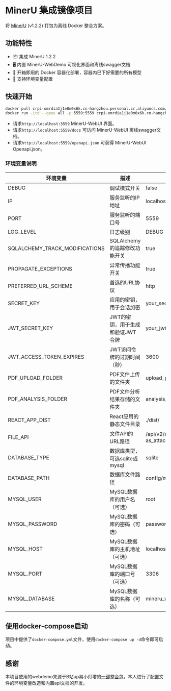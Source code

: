 # MinerU 集成镜像项目

将 [MinerU](https://github.com/opendatalab/MinerU) (v1.2.2) 打包为离线 Docker 整合方案。

## 功能特性

* 📦 集成 MinerU 1.2.2
* 🖥️ 内置 MinerU-WebDemo 可视化界面和离线swagger文档
* 🐳 开箱即用的 Docker 容器化部署，容器内已下好需要的所有模型
* 🔧 支持环境变量配置

## 快速开始

```bash
docker pull crpi-omrdia1j1e0m0x6k.cn-hangzhou.personal.cr.aliyuncs.com/chiayen/mineru-web:v1.2.2-fix
docker run -itd --gpus all -p 5559:5559 crpi-omrdia1j1e0m0x6k.cn-hangzhou.personal.cr.aliyuncs.com/chiayen/mineru-web:v1.2.2-fix
```

- 请求`http://localhost:5559` MinerU-WebUI 界面。
- 请求`http://localhost:5559/docs` 可访问 MinerU-WebUI 离线swagger文档。
- 请求`http://localhost:5559/openapi.json` 可获得 MinerU-WebUI Openapi.json。

### 环境变量说明

| 环境变量 | 描述                   | 默认值 | 
| --- |----------------------| --- | 
| DEBUG | 调试模式开关               | false |
| IP | 服务监听的IP地址            | localhost |
| PORT | 服务监听的端口号             | 5559 | 
| LOG_LEVEL | 日志级别                 | DEBUG | 
| SQLALCHEMY_TRACK_MODIFICATIONS | SQLAlchemy的追踪修改功能开关  | true |
| PROPAGATE_EXCEPTIONS | 异常传播功能开关             | true |
| PREFERRED_URL_SCHEME | 首选的URL协议             | http |
| SECRET_KEY | 应用的密钥，用于会话加密         | your_secret_key |
| JWT_SECRET_KEY | JWT的密钥，用于生成和验证JWT令牌  | your_jwt_secret_key |
| JWT_ACCESS_TOKEN_EXPIRES | JWT访问令牌的过期时间（秒）      | 3600 |
| PDF_UPLOAD_FOLDER | PDF文件上传的文件夹          | upload_pdf |
| PDF_ANALYSIS_FOLDER | PDF文件分析结果存储的文件夹      | analysis_pdf |
| REACT_APP_DIST | React应用的静态文件目录       | ./dist/ |
| FILE_API | 文件API的URL路径          | /api/v2/analysis/pdf_img?as_attachment=False |
| DATABASE_TYPE | 数据库类型，可选sqlite或mysql | sqlite |
| DATABASE_PATH | 数据库文件路径              | config/mineru_web.db |
| MYSQL_USER | MySQL数据库的用户名（可选）     | root |
| MYSQL_PASSWORD | MySQL数据库的密码（可选）      | password |
| MYSQL_HOST | MySQL数据库的主机地址（可选）    | localhost |
| MYSQL_PORT | MySQL数据库的端口号（可选）     | 3306 |
| MYSQL_DATABASE | MySQL数据库的名称（可选）      | mineru_web |

## 使用docker-compose启动

项目中提供了`docker-compose.yml`文件，使用`docker-compose up -d`命令即可启动。

## 感谢

本项目使用的webdemo来源于B站up易小灯塔的[一键整合包](https://www.bilibili.com/opus/998007995670462467?from=search&spm_id_from=333.337.0.0)，本人进行了配置文件的环境变量改造和内置api文档的开发。



